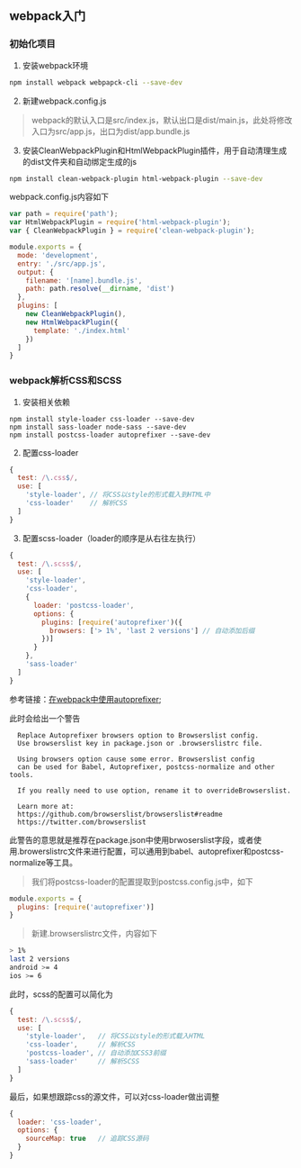 ## webpack入门

### 初始化项目
1. 安装webpack环境
```bash
npm install webpack webpapck-cli --save-dev
```
2. 新建webpack.config.js
> webpack的默认入口是src/index.js，默认出口是dist/main.js，此处将修改入口为src/app.js，出口为dist/app.bundle.js
3. 安装CleanWebpackPlugin和HtmlWebpackPlugin插件，用于自动清理生成的dist文件夹和自动绑定生成的js
```bash
npm install clean-webpack-plugin html-webpack-plugin --save-dev
```

webpack.config.js内容如下
```js
var path = require('path');
var HtmlWebpackPlugin = require('html-webpack-plugin');
var { CleanWebpackPlugin } = require('clean-webpack-plugin');

module.exports = {
  mode: 'development',
  entry: './src/app.js',
  output: {
    filename: '[name].bundle.js',
    path: path.resolve(__dirname, 'dist')
  },
  plugins: [
    new CleanWebpackPlugin(),
    new HtmlWebpackPlugin({
      template: './index.html'
    })
  ]
}
```

### webpack解析CSS和SCSS
1. 安装相关依赖
```
npm install style-loader css-loader --save-dev
npm install sass-loader node-sass --save-dev
npm install postcss-loader autoprefixer --save-dev
```
2. 配置css-loader
```js
{
  test: /\.css$/,
  use: [
    'style-loader', // 将CSS以style的形式载入到HTML中
    'css-loader'    // 解析CSS
  ]
}
```
3. 配置scss-loader（loader的顺序是从右往左执行）
```js
{
  test: /\.scss$/,
  use: [
    'style-loader',
    'css-loader',
    {
      loader: 'postcss-loader',
      options: {
        plugins: [require('autoprefixer')({
          browsers: ['> 1%', 'last 2 versions'] // 自动添加后缀
        })]
      }
    },
    'sass-loader'
  ]
}
```
参考链接：[在webpack中使用autoprefixer](https://www.jianshu.com/p/46a19ee297fc);


此时会给出一个警告
```dos
  Replace Autoprefixer browsers option to Browserslist config.
  Use browserslist key in package.json or .browserslistrc file.

  Using browsers option cause some error. Browserslist config
  can be used for Babel, Autoprefixer, postcss-normalize and other tools.

  If you really need to use option, rename it to overrideBrowserslist.

  Learn more at:
  https://github.com/browserslist/browserslist#readme
  https://twitter.com/browserslist
```
此警告的意思就是推荐在package.json中使用brwoserslist字段，或者使用.browerslistrc文件来进行配置，可以通用到babel、autoprefixer和postcss-normalize等工具。

> 我们将postcss-loader的配置提取到postcss.config.js中，如下

```js
module.exports = {
  plugins: [require('autoprefixer')]
}
```
> 新建.browserslistrc文件，内容如下

```bash
> 1%
last 2 versions
android >= 4
ios >= 6
```
此时，scss的配置可以简化为
```js
{
  test: /\.scss$/,
  use: [
    'style-loader',   // 将CSS以style的形式载入HTML
    'css-loader',     // 解析CSS
    'postcss-loader', // 自动添加CSS3前缀
    'sass-loader'     // 解析SCSS
  ]
}
```
最后，如果想跟踪css的源文件，可以对css-loader做出调整
```js
{
  loader: 'css-loader',
  options: {
    sourceMap: true   // 追踪CSS源码
  }
}
```
